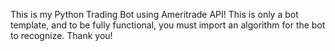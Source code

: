 This is my Python Trading Bot using Ameritrade API! 
This is only a bot template, and to be fully functional, you must import an algorithm for the bot to recognize.
Thank you!
